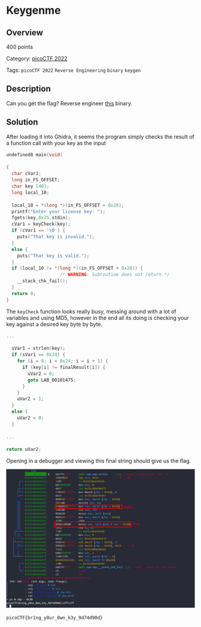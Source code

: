 
# Keygenme #

## Overview ##

400 points

Category: [picoCTF 2022](../)

Tags: `picoCTF 2022` `Reverse Engineering` `binary` `keygen`

## Description ##

Can you get the flag?
Reverse engineer [this](https://artifacts.picoctf.net/c/53/keygenme) binary.

## Solution ##

After loading it into Ghidra, it seems the program simply checks the result of a function call with your key as the input

```c
undefined8 main(void)

{
  char cVar1;
  long in_FS_OFFSET;
  char key [40];
  long local_10;
  
  local_10 = *(long *)(in_FS_OFFSET + 0x28);
  printf("Enter your license key: ");
  fgets(key,0x25,stdin);
  cVar1 = keyCheck(key);
  if (cVar1 == '\0') {
    puts("That key is invalid.");
  }
  else {
    puts("That key is valid.");
  }
  if (local_10 != *(long *)(in_FS_OFFSET + 0x28)) {
                    /* WARNING: Subroutine does not return */
    __stack_chk_fail();
  }
  return 0;
}
```

The `keyCheck` function looks really busy, messing around with a lot of variables and using MD5, however in the end all its doing is checking your key against a desired key byte by byte. 


```c
...

  sVar1 = strlen(key);
  if (sVar1 == 0x24) {
    for (i = 0; i < 0x24; i = i + 1) {
      if (key[i] != finalResult[i]) {
        uVar2 = 0;
        goto LAB_00101475;
      }
    }
    uVar2 = 1;
  }
  else {
    uVar2 = 0;
  }

...

return uVar2;
```

Opening in a debugger and viewing this final string should give us the flag.

![solution](images/solve.png)

`picoCTF{br1ng_y0ur_0wn_k3y_9d74d90d}`
